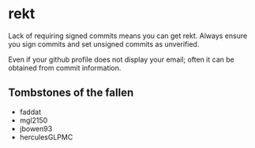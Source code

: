 # rekt
Lack of requiring signed commits means you can get rekt. Always ensure you sign commits and set unsigned commits as unverified. 

Even if your github profile does not display your email; often it can be obtained from commit information.

## Tombstones of the fallen

- faddat
- mgl2150
- jbowen93
- herculesGLPMC